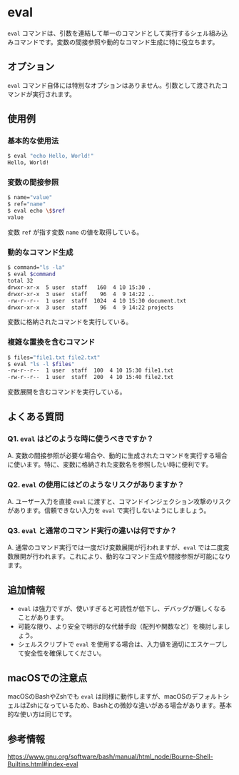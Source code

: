 # eval

`eval` コマンドは、引数を連結して単一のコマンドとして実行するシェル組み込みコマンドです。変数の間接参照や動的なコマンド生成に特に役立ちます。

## オプション

`eval` コマンド自体には特別なオプションはありません。引数として渡されたコマンドが実行されます。

## 使用例

### 基本的な使用法

```bash
$ eval "echo Hello, World!"
Hello, World!
```

### 変数の間接参照

```bash
$ name="value"
$ ref="name"
$ eval echo \$$ref
value
```

変数 `ref` が指す変数 `name` の値を取得している。

### 動的なコマンド生成

```bash
$ command="ls -la"
$ eval $command
total 32
drwxr-xr-x  5 user  staff   160  4 10 15:30 .
drwxr-xr-x  3 user  staff    96  4  9 14:22 ..
-rw-r--r--  1 user  staff  1024  4 10 15:30 document.txt
drwxr-xr-x  3 user  staff    96  4  9 14:22 projects
```

変数に格納されたコマンドを実行している。

### 複雑な置換を含むコマンド

```bash
$ files="file1.txt file2.txt"
$ eval "ls -l $files"
-rw-r--r--  1 user  staff  100  4 10 15:30 file1.txt
-rw-r--r--  1 user  staff  200  4 10 15:40 file2.txt
```

変数展開を含むコマンドを実行している。

## よくある質問

### Q1. `eval` はどのような時に使うべきですか？
A. 変数の間接参照が必要な場合や、動的に生成されたコマンドを実行する場合に使います。特に、変数に格納された変数名を参照したい時に便利です。

### Q2. `eval` の使用にはどのようなリスクがありますか？
A. ユーザー入力を直接 `eval` に渡すと、コマンドインジェクション攻撃のリスクがあります。信頼できない入力を `eval` で実行しないようにしましょう。

### Q3. `eval` と通常のコマンド実行の違いは何ですか？
A. 通常のコマンド実行では一度だけ変数展開が行われますが、`eval` では二度変数展開が行われます。これにより、動的なコマンド生成や間接参照が可能になります。

## 追加情報

- `eval` は強力ですが、使いすぎると可読性が低下し、デバッグが難しくなることがあります。
- 可能な限り、より安全で明示的な代替手段（配列や関数など）を検討しましょう。
- シェルスクリプトで `eval` を使用する場合は、入力値を適切にエスケープして安全性を確保してください。

## macOSでの注意点

macOSのBashやZshでも `eval` は同様に動作しますが、macOSのデフォルトシェルはZshになっているため、Bashとの微妙な違いがある場合があります。基本的な使い方は同じです。

## 参考情報

https://www.gnu.org/software/bash/manual/html_node/Bourne-Shell-Builtins.html#index-eval